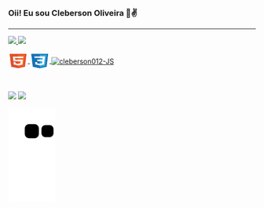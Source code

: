 ### Oii! Eu sou Cleberson Oliveira 👋:v:
***
 <div>
  <a href="https://github.com/cleberson012">
<img height="160em" src="https://github-readme-stats.vercel.app/api?username=cleberson012&show_icons=true&theme=tokyonight"/>
  <img height="160em" src="https://github-readme-stats.vercel.app/api/top-langs/?username=cleberson012&layout=compact&&theme=tokyonight"/>
</div>
 
  <div style="display: inline_block"><br>
   <img align="center" alt="cleberson012-HTML" height="30" width="40" src="https://raw.githubusercontent.com/devicons/devicon/master/icons/html5/html5-original.svg">
  <img align="center" alt="cleberson012-CSS" height="30" width="40" src="https://raw.githubusercontent.com/devicons/devicon/master/icons/css3/css3-original.svg">
   
   
   <img align="center" alt="cleberson012-JS" height="30" width="40" src=" https://fedojo.com/wp-content/uploads/2019/03/logo-javascript-png-html-code-allows-to-embed-javascript-logo-in-your-website-587.png">
   
        
  <div style="display: inline_block"><br>
</div>
    
    
   ##
    
    
   
  <a href="https://www.instagram.com/po_kebrao/" target="_blank"><img src="https://img.shields.io/badge/-Instagram-%23E4405F?style=for-the-badge&logo=instagram&logoColor=white" target="_blank"></a>
 <a href="https://www.linkedin.com/in/cleberson-oliveira-32b818211/" target="_blank"><img src="https://img.shields.io/badge/-LinkedIn-%230077B5?style=for-the-badge&logo=linkedin&logoColor=white" target="_blank"></a> 
 
  ![Snake animation](https://github.com/rafaballerini/rafaballerini/blob/output/github-contribution-grid-snake.svg)
 
</div>
